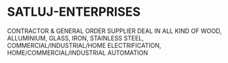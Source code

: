 # SATLUJ-ENTERPRISES
CONTRACTOR &amp; GENERAL ORDER SUPPLIER DEAL IN ALL KIND OF WOOD, ALLUMINIUM, GLASS, IRON, STAINLESS STEEL, COMMERCIAL/INDUSTRIAL/HOME ELECTRIFICATION, HOME/COMMERCIAL/INDUSTRIAL AUTOMATION 
